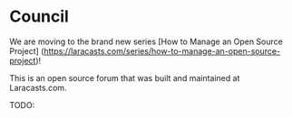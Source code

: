 # Council

We are moving to the brand new series [How to Manage an Open Source Project] (https://laracasts.com/series/how-to-manage-an-open-source-project)!

This is an open source forum that was built and maintained at Laracasts.com.

TODO:
